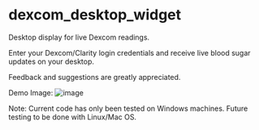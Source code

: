 # dexcom_desktop_widget
Desktop display for live Dexcom readings.

Enter your Dexcom/Clarity login credentials and receive live blood sugar updates on your desktop.

Feedback and suggestions are greatly appreciated.

Demo Image:
![image](https://github.com/user-attachments/assets/f8b281f2-3518-4a61-a204-a469c197af82)

Note: Current code has only been tested on Windows machines. Future testing to be done with Linux/Mac OS.
